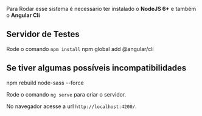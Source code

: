 Para Rodar esse sistema é necessário ter instalado o **NodeJS 6+** e também o **Angular Cli**

## Servidor de Testes

Rode o comando `npm install`
npm global add @angular/cli

## Se tiver algumas possíveis incompatibilidades
npm rebuild node-sass --force


Rode o comando `ng serve` para criar o servidor. 

No navegador acesse a url `http://localhost:4200/`.

